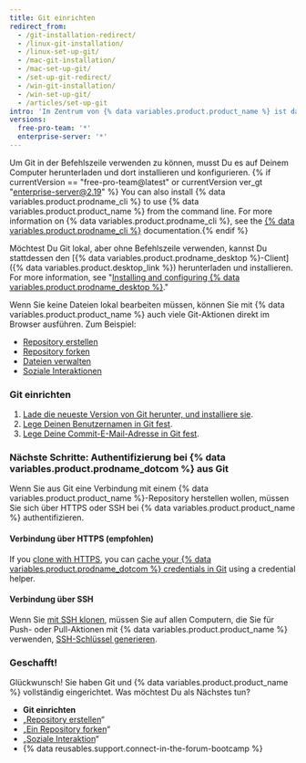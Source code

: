 ```yaml
---
title: Git einrichten
redirect_from:
  - /git-installation-redirect/
  - /linux-git-installation/
  - /linux-set-up-git/
  - /mac-git-installation/
  - /mac-set-up-git/
  - /set-up-git-redirect/
  - /win-git-installation/
  - /win-set-up-git/
  - /articles/set-up-git
intro: 'Im Zentrum von {% data variables.product.product_name %} ist das Open-Source-Versionskontrollsystem (VCS) namens Git. Git ist für alle {% data variables.product.product_name %}-Ereignisse zuständig, die lokal auf Ihrem Computer stattfinden.'
versions:
  free-pro-team: '*'
  enterprise-server: '*'
---
```


Um Git in der Befehlszeile verwenden zu können, musst Du es auf Deinem Computer herunterladen und dort installieren und konfigurieren. {% if currentVersion == "free-pro-team@latest" or currentVersion ver_gt "enterprise-server@2.19" %} You can also install {% data variables.product.prodname_cli %} to use {% data variables.product.product_name %} from the command line. For more information on {% data variables.product.prodname_cli %}, see the [{% data variables.product.prodname_cli %}](https://cli.github.com/manual/) documentation.{% endif %}

Möchtest Du Git lokal, aber ohne Befehlszeile verwenden, kannst Du stattdessen den [{% data variables.product.prodname_desktop %}-Client]({% data variables.product.desktop_link %}) herunterladen und installieren.  For more information, see "[Installing and configuring {% data variables.product.prodname_desktop %}](/desktop/installing-and-configuring-github-desktop/)."

Wenn Sie keine Dateien lokal bearbeiten müssen, können Sie mit {% data variables.product.product_name %} auch viele Git-Aktionen direkt im Browser ausführen. Zum Beispiel:

- [Repository erstellen](/articles/create-a-repo)
- [Repository forken](/articles/fork-a-repo)
- [Dateien verwalten](/articles/managing-files-on-github/)
- [Soziale Interaktionen](/articles/be-social)

### Git einrichten

1. [Lade die neueste Version von Git herunter, und installiere sie](https://git-scm.com/downloads).
2. [Lege Deinen Benutzernamen in Git fest](/articles/setting-your-username-in-git).
3. [Lege Deine Commit-E-Mail-Adresse in Git fest](/articles/setting-your-commit-email-address).

### Nächste Schritte: Authentifizierung bei {% data variables.product.prodname_dotcom %} aus Git

Wenn Sie aus Git eine Verbindung mit einem {% data variables.product.product_name %}-Repository herstellen wollen, müssen Sie sich über HTTPS oder SSH bei {% data variables.product.product_name %} authentifizieren.

#### Verbindung über HTTPS (empfohlen)

If you [clone with HTTPS](/articles/which-remote-url-should-i-use/#cloning-with-https-urls), you can [cache your {% data variables.product.prodname_dotcom %} credentials in Git](/github/using-git/caching-your-github-credentials-in-git) using a credential helper.

#### Verbindung über SSH

Wenn Sie [mit SSH klonen](/articles/which-remote-url-should-i-use#cloning-with-ssh-urls), müssen Sie auf allen Computern, die Sie für Push- oder Pull-Aktionen mit {% data variables.product.product_name %} verwenden, [SSH-Schlüssel generieren](/articles/generating-a-new-ssh-key-and-adding-it-to-the-ssh-agent).

### Geschafft!

Glückwunsch! Sie haben Git und {% data variables.product.product_name %} vollständig eingerichtet. Was möchtest Du als Nächstes tun?

- **Git einrichten**
- „[Repository erstellen](/articles/create-a-repo)“
- „[Ein Repository forken](/articles/fork-a-repo)“
- „[Soziale Interaktion](/articles/be-social)“
- {% data reusables.support.connect-in-the-forum-bootcamp %}
